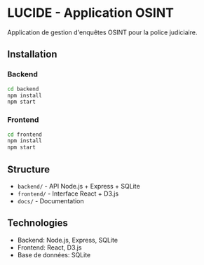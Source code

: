 # LUCIDE - Application OSINT

Application de gestion d'enquêtes OSINT pour la police judiciaire.

## Installation

### Backend
```bash
cd backend
npm install
npm start
```

### Frontend
```bash
cd frontend
npm install
npm start
```

## Structure

- `backend/` - API Node.js + Express + SQLite
- `frontend/` - Interface React + D3.js
- `docs/` - Documentation

## Technologies

- Backend: Node.js, Express, SQLite
- Frontend: React, D3.js
- Base de données: SQLite
